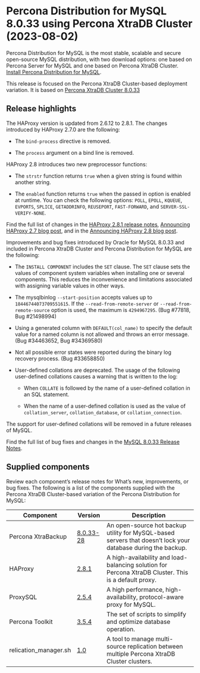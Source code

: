 # Percona Distribution for MySQL 8.0.33 using Percona XtraDB Cluster (2023-08-02)

Percona Distribution for MySQL is the most stable, scalable and secure open-source MySQL distribution, with two download options: one based on Percona Server for MySQL and one based on Percona XtraDB Cluster. [Install Percona Distribution for MySQL](installing.md).

This release is focused on the Percona XtraDB Cluster-based deployment variation. It is based on [Percona XtraDB Cluster 8.0.33](https://www.percona.com/doc/percona-xtradb-cluster/8.0/release-notes/8.0.33.html)

## Release highlights

The HAProxy version is updated from 2.6.12 to 2.8.1. The changes introduced by HAProxy 2.7.0 are the following: 

- The `bind-process` directive is removed.

- The `process` argument on a bind line is removed.

HAProxy 2.8 introduces two new preprocessor functions:

- The `strstr` function returns `true` when a given string is found within another string.

- The `enabled` function returns `true` when the passed in option is enabled at runtime. You can check the following options: `POLL`, `EPOLL`, `KQUEUE`, `EVPORTS`, `SPLICE`, `GETADDRINFO`, `REUSEPORT`, `FAST-FORWARD`, and `SERVER-SSL-VERIFY-NONE`.

Find the full list of changes in the [HAProxy 2.8.1 release notes](https://git.haproxy.org/?p=haproxy-2.8.git;a=commit;h=a90123aa85c78d1aa32b3cf268672ecb49929d11), [Announcing HAProxy 2.7 blog post](https://www.haproxy.com/blog/announcing-haproxy-2-7), and in the [Announcing HAProxy 2.8 blog post](https://www.haproxy.com/blog/announcing-haproxy-2-8).

Improvements and bug fixes introduced by Oracle for MySQL 8.0.33 and included in Percona XtraDB Cluster and Percona Distribution for MySQL are the following:

* The `INSTALL COMPONENT` includes the `SET` clause. The `SET` clause sets the values of component system variables when installing one or several components. This reduces the inconvenience and limitations associated with assigning variable values in other ways.

* The mysqlbinlog `--start-position` accepts values up to `18446744073709551615`. If the `--read-from-remote-server` or `--read-from-remote-source` option is used, the maximum is `4294967295`. (Bug #77818, Bug #21498994)

* Using a generated column with `DEFAULT(col_name)` to specify the default value for a named column is not allowed and throws an error message. (Bug #34463652, Bug #34369580)

* Not all possible error states were reported during the binary log recovery process. (Bug #33658850)

* User-defined collations are deprecated. The usage of the following user-defined collations causes a warning that is written to the log:

  * When `COLLATE` is followed by the name of a user-defined collation in an SQL statement.

  * When the name of a user-defined collation is used as the value of `collation_server`, `collation_database`, or `collation_connection`.

The support for user-defined collations will be removed in a future releases of MySQL.

Find the full list of bug fixes and changes in the [MySQL 8.0.33 Release Notes](https://dev.mysql.com/doc/relnotes/mysql/8.0/en/news-8-0-33.html).

## Supplied components

Review each component’s release notes for What’s new, improvements, or bug fixes. The following is a list of the components supplied with the Percona XtraDB Cluster-based variation of the Percona Distribution for MySQL:

| Component               | Version   | Description                                |
| ----------------------- | --------- | -------------------------------------------|
| Percona XtraBackup      | [8.0.33-28](https://docs.percona.com/percona-xtrabackup/8.0/release-notes/8.0/8.0.33-28.0.html)| An open-source hot backup utility for MySQL-based servers that doesn’t lock your database during the backup.|
| HAProxy                 | [2.8.1](https://git.haproxy.org/?p=haproxy-2.8.git;a=commit;h=a90123aa85c78d1aa32b3cf268672ecb49929d11) | A high-availability and load-balancing solution for Percona XtraDB Cluster. This is a default proxy.|
| ProxySQL                | [2.5.4](https://docs.percona.com/proxysql/2.5.4.html)| A high performance, high-availability, protocol-aware proxy for MySQL.          |
| Percona Toolkit         | [3.5.4](https://docs.percona.com/percona-toolkit/release_notes.html#v3-5-4-released-2023-06-30)     | The set of scripts to simplify and optimize database operation. |
| relication_manager.sh   | [1.0](./replication-manager/replication-manager-for-pxc.md)  | A tool to manage multi-source replication between multiple Percona XtraDB Cluster clusters. |